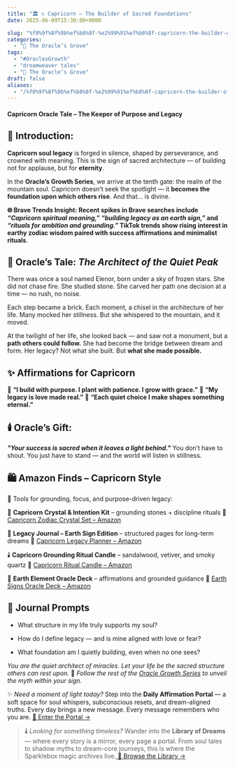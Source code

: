 ```yaml
---
title: "🏛️ ♑️ Capricorn – The Builder of Sacred Foundations"
date: 2025-06-09T15:30:00+0000

slug: "%f0%9f%8f%9b%ef%b8%8f-%e2%99%91%ef%b8%8f-capricorn-the-builder-of-sacred-foundations"
categories:
  - "🔮 The Oracle’s Grove"
tags:
  - "#OraclesGrowth"
  - "dreamweaver tales"
  - "🔮 The Oracle’s Grove"
draft: false
aliases:
  - "/%f0%9f%8f%9b%ef%b8%8f-%e2%99%91%ef%b8%8f-capricorn-the-builder-of-sacred-foundations/"
---
```

#### **Capricorn Oracle Tale – The Keeper of Purpose and Legacy**

## 🌄 Introduction:

**Capricorn soul legacy** is forged in silence, shaped by perseverance, and crowned with meaning.
This is the sign of sacred architecture — of building not for applause, but for **eternity**.

In the **Oracle’s Growth Series**, we arrive at the tenth gate: the realm of the mountain soul. Capricorn doesn’t seek the spotlight — it **becomes the foundation upon which others rise**. And that... is divine.

**🌐 Brave Trends Insight:
Recent spikes in Brave searches include *“Capricorn spiritual meaning,”* *“building legacy as an earth sign,”* and *“rituals for ambition and grounding.”* TikTok trends show rising interest in earthy zodiac wisdom paired with success affirmations and minimalist rituals**.

## 🧱 Oracle’s Tale: *The Architect of the Quiet Peak*

There was once a soul named Elenor, born under a sky of frozen stars.
She did not chase fire. She studied stone. She carved her path one decision at a time — no rush, no noise.

Each step became a brick. Each moment, a chisel in the architecture of her life.
Many mocked her stillness.
But she whispered to the mountain, and it moved.

At the twilight of her life, she looked back — and saw not a monument,
but a **path others could follow.**
She had become the bridge between dream and form.
Her legacy? Not what she built.
But **what she made possible.**

## ✨ Affirmations for Capricorn

🔹 **“I build with purpose. I plant with patience. I grow with grace.”**
🔹 **“My legacy is love made real.”**
🔹 **“Each quiet choice I make shapes something eternal.”**

## 🕯️ Oracle’s Gift:

***"Your success is sacred when it leaves a light behind."***
You don’t have to shout. You just have to stand — and the world will listen in stillness.

## 🛍️ Amazon Finds – Capricorn Style

🎁 Tools for grounding, focus, and purpose-driven legacy:

🧿 **Capricorn Crystal & Intention Kit** – grounding stones + discipline rituals
🔗 [Capricorn Zodiac Crystal Set – Amazon](https://amzn.to/4jD8rwT)

📓 **Legacy Journal – Earth Sign Edition** – structured pages for long-term dreams
🔗 [Capricorn Legacy Planner – Amazon](https://amzn.to/43B9mcK)

🕯️ **Capricorn Grounding Ritual Candle** – sandalwood, vetiver, and smoky quartz
🔗 [Capricorn Ritual Candle – Amazon](https://amzn.to/3SKggpI)

🎴 **Earth Element Oracle Deck** – affirmations and grounded guidance
🔗 [Earth Signs Oracle Deck – Amazon](https://amzn.to/4dZK2Ri)

## 📓 Journal Prompts

- What structure in my life truly supports my soul?

- How do I define legacy — and is mine aligned with love or fear?

- What foundation am I quietly building, even when no one sees?

*You are the quiet architect of miracles. Let your life be the sacred structure others can rest upon.*
🔮 *Follow the rest of the [Oracle Growth Series](https://sparklebox.blog/) to unveil the myth within your sign.*

✨ *Need a moment of light today?*
Step into the **Daily Affirmation Portal** — a soft space for soul whispers, subconscious resets, and dream-aligned truths.
Every day brings a new message. Every message remembers who you are.
[🌿 Enter the Portal →](https://sparklebox.blog/)

> 🕯️ *Looking for something timeless?*
Wander into the **Library of Dreams** — where every story is a mirror, every page a portal.
From soul tales to shadow myths to dream-core journeys, this is where the Sparklebox magic archives live.[
🌌 Browse the Library →](https://sparklebox.blog/tag/the-library-of-dreams/)